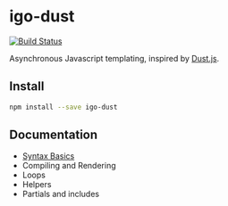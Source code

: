 # igo-dust

[![Build Status](https://travis-ci.org/igocreate/igo-dust.svg?branch=master)](https://travis-ci.org/igocreate/igo-dust)

Asynchronous Javascript templating, inspired by [Dust.js](https://github.com/linkedin/dustjs).

## Install

```sh
npm install --save igo-dust
```

## Documentation

- [Syntax Basics](/docs/basics.md)
- Compiling and Rendering
- Loops
- Helpers
- Partials and includes
